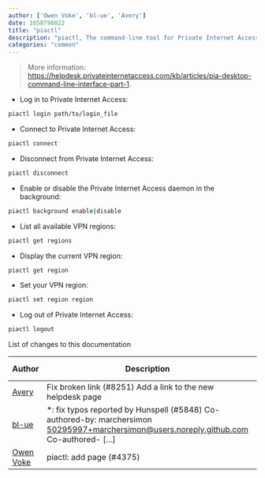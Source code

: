 ```yaml
---
author: ['Owen Voke', 'bl-ue', 'Avery']
date: 1658796022
title: "piactl"
description: "piactl, The command-line tool for Private Internet Access, a commercial VPN provider."
categories: "common"
---
```

> More information: <https://helpdesk.privateinternetaccess.com/kb/articles/pia-desktop-command-line-interface-part-1>.

- Log in to Private Internet Access:

```bash
piactl login path/to/login_file
```

- Connect to Private Internet Access:

```bash
piactl connect
```

- Disconnect from Private Internet Access:

```bash
piactl disconnect
```

- Enable or disable the Private Internet Access daemon in the background:

```bash
piactl background enable|disable
```

- List all available VPN regions:

```bash
piactl get regions
```

- Display the current VPN region:

```bash
piactl get region
```

- Set your VPN region:

```bash
piactl set region region
```

- Log out of Private Internet Access:

```bash
piactl logout
```
List of changes to this documentation


Author | Description | ISO 8601 Date | GitHub link
------|-----|-----|-----
[Avery](mailto:13921970+Avenred@users.noreply.github.com) | Fix broken link (#8251) Add a link to the new helpdesk page | 2022-07-26T02:40:22 | [ed1518e4ab5a](https://github.com/tldr-pages/tldr/commit/ed1518e4ab5a291ca9247472460a5705348c95ea)
[bl-ue](mailto:54780737+bl-ue@users.noreply.github.com) | *: fix typos reported by Hunspell (#5848) Co-authored-by: marchersimon <50295997+marchersimon@users.noreply.github.com> Co-authored- [...] | 2021-05-20T22:13:41 | [8ebd171d6f00](https://github.com/tldr-pages/tldr/commit/8ebd171d6f001698709fefc02b1fd5cc9f3a99c4)
[Owen Voke](mailto:development@voke.dev) | piactl: add page (#4375) | 2020-10-02T21:09:01 | [05b2828bb461](https://github.com/tldr-pages/tldr/commit/05b2828bb4613fcb52b764ede0933b139835c54d)

